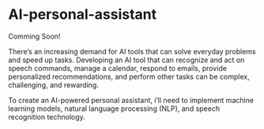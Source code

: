# AI-personal-assistant
Comming Soon! 

There’s an increasing demand for AI tools that can solve everyday problems and speed up tasks. 
Developing an AI tool that can recognize and act on speech commands, manage a calendar, respond to emails, provide personalized recommendations, and perform other tasks can be complex, challenging, and rewarding. 

To create an AI-powered personal assistant, i’ll need to implement machine learning models, natural language processing (NLP), and speech recognition technology.
